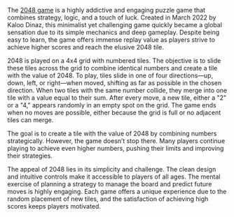 The [2048 game](https://kaloodinaz.github.io/2048-online/) is a highly addictive and engaging puzzle game that combines strategy, logic, and a touch of luck. Created in March 2022 by Kaloo Dinaz, this minimalist yet challenging game quickly became a global sensation due to its simple mechanics and deep gameplay. Despite being easy to learn, the game offers immense replay value as players strive to achieve higher scores and reach the elusive 2048 tile.

2048 is played on a 4x4 grid with numbered tiles. The objective is to slide these tiles across the grid to combine identical numbers and create a tile with the value of 2048. To play, tiles slide in one of four directions—up, down, left, or right—when moved, shifting as far as possible in the chosen direction. When two tiles with the same number collide, they merge into one tile with a value equal to their sum. After every move, a new tile, either a "2" or a "4," appears randomly in an empty spot on the grid. The game ends when no moves are possible, either because the grid is full or no adjacent tiles can merge.

The goal is to create a tile with the value of 2048 by combining numbers strategically. However, the game doesn’t stop there. Many players continue playing to achieve even higher numbers, pushing their limits and improving their strategies.

The appeal of 2048 lies in its simplicity and challenge. The clean design and intuitive controls make it accessible to players of all ages. The mental exercise of planning a strategy to manage the board and predict future moves is highly engaging. Each game offers a unique experience due to the random placement of new tiles, and the satisfaction of achieving high scores keeps players motivated.
